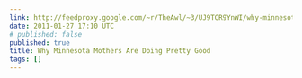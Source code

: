 ```yaml
---
link: http://feedproxy.google.com/~r/TheAwl/~3/UJ9TCR9YnWI/why-minnesota-mothers-are-doing-pretty-good
date: 2011-01-27 17:10 UTC
# published: false
published: true
title: Why Minnesota Mothers Are Doing Pretty Good
tags: []
---
```



